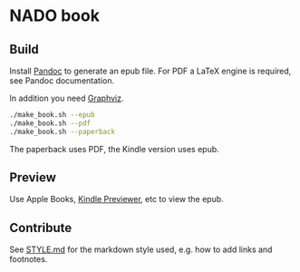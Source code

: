 # NADO book

## Build

Install [Pandoc](https://pandoc.org) to generate an epub file.
For PDF a LaTeX engine is required, see Pandoc documentation.

In addition you need [Graphviz](https://www.graphviz.org).

```sh
./make_book.sh --epub
./make_book.sh --pdf
./make_book.sh --paperback
```

The paperback uses PDF, the Kindle version uses epub.

## Preview

Use Apple Books, [Kindle Previewer](https://kdp.amazon.com/en_US/help/topic/G202131170), etc to view the epub.

## Contribute

See [STYLE.md](STYLE.md) for the markdown style used, e.g. how to add links and footnotes.
